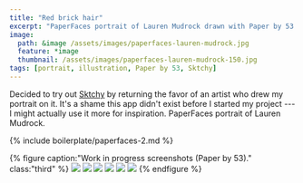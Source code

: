 ```yaml
---
title: "Red brick hair"
excerpt: "PaperFaces portrait of Lauren Mudrock drawn with Paper by 53 on an iPad."
image: 
  path: &image /assets/images/paperfaces-lauren-mudrock.jpg 
  feature: *image
  thumbnail: /assets/images/paperfaces-lauren-mudrock-150.jpg
tags: [portrait, illustration, Paper by 53, Sktchy]
---
```


Decided to try out [Sktchy](http://www.sktchy.com/) by returning the favor of an artist who drew my portrait on it. It's a shame this app didn't exist before I started my project --- I might actually use it more for inspiration. PaperFaces portrait of Lauren Mudrock.

{% include boilerplate/paperfaces-2.md %}

{% figure caption:"Work in progress screenshots (Paper by 53)." class:"third" %}
[![](/assets/images/paperfaces-lauren-mudrock-process-1-600.jpg)](/assets/images/paperfaces-lauren-mudrock-process-1-lg.jpg)
[![](/assets/images/paperfaces-lauren-mudrock-process-2-600.jpg)](/assets/images/paperfaces-lauren-mudrock-process-2-lg.jpg)
[![](/assets/images/paperfaces-lauren-mudrock-process-3-600.jpg)](/assets/images/paperfaces-lauren-mudrock-process-3-lg.jpg)
[![](/assets/images/paperfaces-lauren-mudrock-process-4-600.jpg)](/assets/images/paperfaces-lauren-mudrock-process-4-lg.jpg)
[![](/assets/images/paperfaces-lauren-mudrock-process-5-600.jpg)](/assets/images/paperfaces-lauren-mudrock-process-5-lg.jpg)
[![](/assets/images/paperfaces-lauren-mudrock-process-6-600.jpg)](/assets/images/paperfaces-lauren-mudrock-process-6-lg.jpg)
{% endfigure %}
